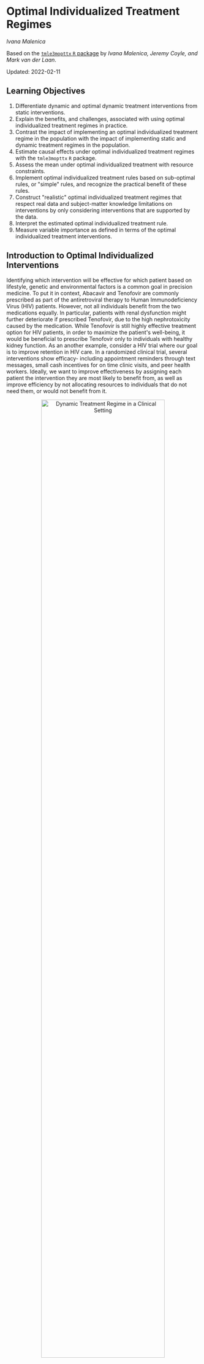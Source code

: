# Optimal Individualized Treatment Regimes

_Ivana Malenica_

Based on the [`tmle3mopttx` `R` package](https://github.com/tlverse/tmle3mopttx)
by _Ivana Malenica, Jeremy Coyle, and Mark van der Laan_.

Updated: 2022-02-11

## Learning Objectives

1. Differentiate dynamic and optimal dynamic treatment interventions from static
   interventions.
2. Explain the benefits, and challenges, associated with using optimal
   individualized treatment regimes in practice.
3. Contrast the impact of implementing an optimal individualized treatment
   regime in the population with the impact of implementing static and dynamic
   treatment regimes in the population.
4. Estimate causal effects under optimal individualized treatment regimes with
   the `tmle3mopttx` `R` package.
5. Assess the mean under optimal individualized treatment with resource
   constraints.
6. Implement optimal individualized treatment rules based on sub-optimal
   rules, or "simple" rules, and recognize the practical benefit of these rules.
7. Construct "realistic" optimal individualized treatment regimes that respect
   real data and subject-matter knowledge limitations on interventions by
   only considering interventions that are supported by the data.
8. Interpret the estimated optimal individualized treatment rule.
9. Measure variable importance as defined in terms of the optimal individualized
   treatment interventions.

## Introduction to Optimal Individualized Interventions

Identifying which intervention will be effective for which patient based on
lifestyle, genetic and environmental factors is a common goal in precision
medicine. To put it in context, Abacavir and Tenofovir are commonly prescribed
as part of the antiretroviral therapy to Human Immunodeficiency Virus (HIV)
patients. However, not all individuals benefit from the two medications equally.
In particular, patients with renal dysfunction might further deteriorate if
prescribed Tenofovir, due to the high nephrotoxicity caused by the medication.
While Tenofovir is still highly effective treatment option for HIV patients, in
order to maximize the patient's well-being, it would be beneficial to prescribe
Tenofovir only to individuals with healthy kidney function. As an another example, 
consider a HIV trial where our goal is to improve retention in HIV care.
In a randomized clinical trial, several interventions show efficacy- including 
appointment reminders through text messages, small cash incentives for on time 
clinic visits, and peer health workers. Ideally, we want to improve effectiveness 
by assigning each patient the intervention they are most likely to benefit from, 
as well as improve efficiency by not allocating resources to individuals that do not need
them, or would not benefit from it.

<div class="figure" style="text-align: center">
<img src="img/png/DynamicA_Illustration.png" alt="Dynamic Treatment Regime in a Clinical Setting" width="80%" />
<p class="caption">(\#fig:unnamed-chunk-1)Dynamic Treatment Regime in a Clinical Setting</p>
</div>

One opts to administer the intervention to individuals who will profit from it,
instead of assigning treatment on a population level. But how do we know which
intervention works for which patient? This aim motivates a different type of
intervention, as opposed to the static exposures we described in previous chapters. 
In particular, in this chapter we learn about dynamic or "individualized"
interventions that tailor the treatment decision based on the collected
covariates. Formally, dynamic treatments represent interventions that at each
treatment-decision stage are allowed to respond to the currently available
treatment and covariate history. A dynamic treatment rule can be thought of as
a rule where the input is the available set of collected covariates, and the 
output is an individualized treatment for each patient 
[@bembom2007realistic, @robins1986, @moodie2013].

In the statistics community such a treatment strategy is termed an
__individualized treatment regime__ (ITR), also known as the optimal
dynamic treatment rule, optimal treatment regime, optimal strategy, 
and optimal policy [@murphy2003, @robins2004]. The (counterfactual) 
population mean outcome under an ITR is the value of the ITR [@murphy2003, @robins2004].
Even more, suppose one wishes to maximize the population mean of an
outcome, where for each individual we have access to some set of measured
covariates. This means, for example, that we can learn for which individual
characteristics assigning treatment increases the probability of a beneficial
outcome. An ITR with the maximal value is referred to as an
optimal ITR or the __optimal individualized treatment__. Consequently, the value
of an optimal ITR is termed the optimal value, or the 
__mean under the optimal individualized treatment__.

The problem of estimating the optimal individualized treatment has received much
attention in the statistics literature over the years, especially with the
advancement of precision medicine; see @murphy2003, @robins2004, @laber2012,
@kosorok2012, @moodie2013 and @robins2014 to name a few. However, much of the
early work depends on parametric assumptions. As such, even in a randomized
trial, the statistical inference for the optimal individualized treatment relies
on assumptions that are generally believed to be false, and can lead to biased
results.

In this chapter, we consider estimation of the mean outcome under the optimal
individualized treatment where the candidate rules are restricted to depend only
on user-supplied subset of the baseline covariates. The estimation problem is
addressed in a statistical model for the data distribution that is
nonparametric, and at most places restrictions on the probability of a patient
receiving treatment given covariates (as in a randomized trial). As such, we
don't need to make any assumptions about the relationship of the outcome with
the treatment and covariates, or the relationship between the treatment and
covariates. Further, we provide a Targeted Maximum Likelihood Estimator for the
mean under the optimal individualized treatment that allows us to generate valid
inference for our parameter, without having any parametric assumptions. 

In the following, we provide a brief overview of the methodology with a focus on
building intuition for the target parameter and its importance --- aided with simulations, 
data examples and software demonstrations. For more information on the technical aspects
of the algorithm, further practical advice and overview, the interested reader is invited to 
additionally consult @vanderLaanLuedtke15, @luedtke2016super, @montoya2021optimal and 
@montoya2021performance. 

---

## Data Structure and Notation

Suppose we observe $n$ independent and identically distributed observations of
the form $O=(W,A,Y) \sim P_0$. We denote $A$ as categorical treatment, and $Y$
as the final outcome. In particular, we define $A \in \mathcal{A}$ where
$\mathcal{A} \equiv \{a_1, \cdots, a_{n_A} \}$ and $n_A = |\mathcal{A}|$, with
$n_A$ denoting the number of categories (possibly only two, for a binary setup).
Note that we treat $W$ as vector-valued, representing all of our collected
baseline covariates. Therefore, for a single random individual $i$, we have that
their observed data is $O_i$: with corresponding baseline covariates $W_i$,
treatment $A_i$, and final outcome $Y_i$. Let $O^n = \{O_i\}_{i=1}^n$ denote
$n$ observed samples. Then, we say that $O^n \sim P_0$, or that all
data was drawn from some true probability distribution $P_0$. Let $\mathcal{M}$
denote a statistical model for the probability distribution of the data that is
nonparametric, beyond possible knowledge of the treatment mechanism. In words, this 
means that we make no assumptions on the relationship between variables, but might 
be able to say something about the relationship of $A$ and $W$, as is the case in 
a randomized trial. In general, the more we know, or are willing to assume about the
experiment that produces the data, the smaller the model. The true data generating 
distribution $P_0$ is part of the statistical model $\mathcal{M}$, and we write 
$P_0 \in \mathcal{M}$. As in previous chapters, we denote $P_n$ as the empirical distribution
which gives each observation weight $1/n$.

We use the structural equation model (SEM) in order to define
the process that gives rise to the observed (endogenous) and not observed
(exogenous) variables, as described by @pearl2009causality. In particular, we
denote $U=(U_W,U_A,U_Y)$ as the exogenous random variables, drawn from $U \sim P_U$.
The endogenous variables, written as $O=(W,A,Y)$, correspond to the observed data.
We can define the relationships between variables with the following structural equations:
\begin{align}
  W &= f_W(U_W) \\ A &= f_A(W, U_A) \\ Y &= f_Y(A, W, U_Y),
  (\#eq:npsem-mopttx)
\end{align}
where the collection $f=(f_W,f_A,f_Y)$ denotes unspecified functions, beyond possible 
knowledge of the treatment mechanism function, $f_A$. Note that
in the case of a randomized trial, we can write the above NPSEM as
\begin{align}
  W &= f_W(U_W) \\ A &= U_A \\ Y &= f_Y(A, W, U_Y),
  (\#eq:npsem-rt-mopttx)
\end{align}
where $U_A$ has a known distribution and $U_A$ is independent of $U_W$. We will discuss
this more in later sections on identifiability.

The likelihood of the data admits a factorization, implied by the time ordering
of $O$. We denote the true density of $O$ as $p_0$, corresponding to the
distribution $P_0$ and dominating measure $\mu$.
\begin{equation}
  p_0(O) = p_{Y,0}(Y \mid A,W) p_{A,0}(A \mid W) p_{W,0}(W) =
    q_{Y,0}(Y \mid A,W) g_{A,0}(A \mid W) q_{W,0}(W),
  (\#eq:likelihood-factorization-mopttx)
\end{equation}
where $p_{Y,0}(Y|A,W)$ is the conditional density of $Y$ given $(A, W)$ with
respect to some dominating measure $\mu_Y$, $p_{A,0}$ is the conditional density
of $A$ given $W$ with respect to a counting measure $\mu_A$, and $p_{W,0}$ is
the density of $W$ with respect to dominating measure $\mu_W$. In order to 
match relevant Targeted Learning literature, we also 
write $P_{Y,0}(Y \mid A, W) = Q_{Y,0}(Y \mid A,W)$, $P_{A,0}(A \mid W) = g_0(A \mid W)$ 
and $P_{W,0}(W)=Q_{W,0}(W)$ as the corresponding conditional
distribution of $Y$ given $(A,W)$, treatment mechanism $A$ given $W$, and
distribution of baseline covariates. For notational simplicity, we additionally define
$\bar{Q}_{Y,0}(A,W) \equiv \E_0[Y \mid A,W]$ as the conditional expectation of
$Y$ given $(A,W)$.

Lastly, we define $V$ as a subset of the baseline covariates the optimal
individualized rule depends on, where $V \in W$.  Note that $V$ could be all of
$W$, or an empty set, depending on the subject matter knowledge. In particular,
a researcher might want to consider known effect modifiers available at the time
of treatment decision as possible $V$ covariates, or consider dynamic treatment 
rules based on measurments that can be easily obtained in a clinical setting.
Defining $V$ as a more restrictive set of baseline covariates allows us to consider 
possibly sub-optimal rules that are easier to estimate, and thereby allows for 
statistical inference for the counterfactual mean outcome under the sub-optimal rule; 
we will elaborate on this in later sections.

## Defining the Causal Effect of an Optimal Individualized Intervention

Consider dynamic treatment rules, denoted as $d$, in the set of all possible rules
$\mathcal{D}$. Then, in a point treatment setting, $d$ is a deterministic function 
that takes as input $V$ and outputs a treatment decision where 
$V \rightarrow d(V) \in \{a_1, \cdots, a_{n_A} \}$. We will use dynamic treatment rules, 
and the corresponding treatment decision, to describe an intervention on the 
treatment mechanism and the corresponding outcome under a dynamic treatment rule.

As mentioned in the previous section, causal effects are defined in terms of
hypothetical interventions on the SEM \@ref(eq:npsem-mopttx). For a given 
rule $d$, our modified system then takes the following form:
\begin{align}
  W &= f_W(U_W) \\ A &= d(V) \\ Y_{d(V)} &= f_Y(d(V), W, U_Y),
  (\#eq:npsem-causal-mopttx)
\end{align}
where the dynamic treatment regime may be viewed as an intervention in which $A$
is set equal to a value based on a hypothetical regime $d(V)$. The couterfactual outcome 
$Y_{d(V)}$ denotes the outcome for a patient had their treatment been assigned using the 
dynamic rule $d(V)$, possibly contrary to the fact. Similarly, the counterfactual 
outcomes had all patients been assigned treatment ($A=1$), or given control ($A=0$), are 
written as $Y_1$ and $Y_0$. Finally, we denote the distribution of the counterfactual outcomes 
as $P_{U,X}$, implied by the distribution of exogenous variables $U$ and structural 
equations $f$. The set of all possible counterfactual distributions are encompased
by the causal model $\mathcal{M}^F$, where $P_{U,X} \in \mathcal{M}^F$. 

The goal of any causal analysis motivated by such dynamic interventions is to
estimate a parameter defined as the counterfactual mean of the outcome with
respect to the modified intervention distribution. That is, subject's outcome if, 
possibly contrary to the fact, the subject received treatment that would have been 
assigned by rule $d(V)$. Equivalently, we ask the following causal question: 
"What is the expected outcome had every subject received treatment according to the 
(optimal) individualized treatment?" In order to estimate the optimal individualized
treatment, we set the following optimization problem:

$$d_{opt}(V) \equiv \text{argmax}_{d(V) \in \mathcal{D}}
\E_{P_{U,X}}[Y_{d(V)}], $$
where the optimal individualized rule is the rule with the maximal value. We note that, in case 
the problem at hand requires minimizing the mean of an outcome, our optimal individualized 
rule will be the rule with the minimal value instead. 

With that in mind, we can consider different 
treatment rules, all in the set $\mathcal{D}$:

1. The true rule, $d_{0,\text{opt}}$, and the corresponding causal parameter
   $\E_{U,X}[Y_{d_{0,\text{opt}}(V)}]$ denoting the expected outcome under the
   true optimal treatment rule $d_{0,\text{opt}}(V)$.

2. The estimated rule, $d_{n,\text{opt}}$, and the corresponding causal parameter
   $\E_{U,X}[Y_{d_{n,\text{opt}}(V)}]$ denoting the expected outcome under the
   estimated optimal treatment rule $d_{n,\text{opt}}(V)$.

In this chapter, we will focus on the value under the estimated optimal rule $d_{n,\text{opt}}$, 
a __data-adaptive parameter__. Note that its true value depends on the sample! Finally, 
our causal target parameter of interest is the expected outcome under
the estimated optimal individualized rule:

$$\Psi_{d_{n, \text{opt}}(V)}(P_{U,X}) \coloneqq \E_{P_{U,X}}[Y_{d_{n,
\text{opt}}(V)}].$$

### Identification and Statistical Estimand

The optimal individualized rule, as well as the value of an optimal
individualized rule, are causal parameters based on the unobserved
counterfactuals. In order for the causal quantities to be estimated from the
observed data, they need to be identified with statistical parameters. This step
of the roadmap requires we make a few assumptions:

1. _Strong ignorability_: $A \indep  Y^{d_{n, \text{opt}}(v)} \mid W$, for all $a \in
   \mathcal{A}$.
2. _Positivity (or overlap)_: $P_0(\min_{a \in \mathcal{A}} g_0(a \mid W) > 0)
   = 1$

Under the above assumptions, we can identify the causal target parameter 
with observed data using the G-computation formula. The value of an individualized 
rule can now be expressed as

$$\E_0[Y_{d_{n, \text{opt}}(V)}] = \E_{0,W}[\bar{Q}_{Y,0}(A=d_{n, \text{opt}}(V),W)],$$

which, under assumptions, is interpreted as the mean outcome if
(possibly contrary to fact), treatment was assigned according to the optimal rule.
Finally, the statistical counterpart to the causal parameter of interest is
defined as

$$\psi_0 = \E_{0,W}[\bar{Q}_{Y,0}(A=d_{n,\text{opt}}(V),W)].$$

Inference for the optimal value has been shown to be difficult at exceptional
laws, defined as probability distributions for which there is a positive
probability on a set of $W$ values for which conditional expectation of $Y$
given $A$ and $W$ is constant in $a$ - so all treatments are equally 
benefitial. Inference is similarly difficult in finite samples if
the treatment effect is very small in all strata, even though valid asymptotic
estimators exist in this setting. With that in mind, we address the estimation
problem under the assumption of non-exceptional laws in effect.

Many methods for learning the optimal rule from data have been developed
[@murphy2003; @robins2004; @laber2012; @kosorok2012; @moodie2013]. In this
chapter, we focus on the methods discussed in @luedtke2016super and
@vanderLaanLuedtke15. Note however, that `tmle3mopttx` also supports the widely
used Q-learning approach, where the optimal individualized rule is based on the
initial estimate of $\bar{Q}_{Y,0}(A,W)$ [@Sutton1998].

We follow the methodology outlined in @luedtke2016super and
@vanderLaanLuedtke15, where we learn the optimal ITR using Super Learner
[@vdl2007super], and estimate its value with cross-validated Targeted Minimum
Loss-based Estimation (CV-TMLE) [@cvtmle2010]. In great generality, we first
need to estimate the true individual treatment regime, $d_0(V)$, which
corresponds to dynamic treatment rule that takes a subset of covariates
$V$ and assigns treatment to each individual based on their observed
covariates $v$. With the estimate of the true optimal ITR in hand, we can
estimate its corresponding value.

### Binary treatment

How do we estimate the optimal individualized treatment regime? In the case of a
binary treatment, a key quantity for optimal ITR is the __blip function__. One can
show that any optimal ITR assigns treatment to individuals falling in strata in
which the stratum specific average treatment effect, the blip, is
positive and does not assign treatment to individuals for which this quantity is
negative. Therefore for a binary treatment, under causal assumptions, we define
the blip function as:
$$\bar{Q}_0(V) \equiv \E_0[Y_1-Y_0 \mid V] \equiv \E_0[\bar{Q}_{Y,0}(1,W) -
\bar{Q}_{Y,0}(0,W) \mid V],$$
or the average treatment effect within a stratum of $V$. The note that the
optimal individualized rule can now be derived as $d_{n,\text{opt}}(V) =
\mathbb{I}(\bar{Q}_{n}(V) > 0)$.

The package `tmle3mopttx` relies on using the Super Learner to estimate the blip
function. With that in mind, the loss function utilized for learning the optimal 
individualized rule corresponds to conditional mean type losses. It is however worth 
mentioning that @luedtke2016super present three different approaches for learning the optimal
rule. Namely, they focus on:

1. Super Learner of the blip function using the squared error loss,

2. Super Learner of $d_0$ using the weighted classification loss function,

3. Super Learner of $d_0$ that uses a library of candidate estimators that are
implied by estimators of the blip as well as estimators that directly go for
$d_0$ through weighted classification.

A benefit of relying on the blip function, as implemented in `tmle3mopttx`, is that
one can look at the distribution of the predicted outcomes of the blip for a given 
sample. Having an estimate of the blip allows one to identify patients in the sample 
who benefit the most (or the least) from treatment. Additionally, blip-based approach
allows for straight-forward extension to the categorical treatment, interpretable rules, 
and OIT under resource constrains, where only a percent of the population can receive 
treatment [@luedtke2016resource].

Relying on the Targeted Maximum Likelihood (TML) estimator and the Super Learner
estimate of the blip function, we follow the below steps in order to obtain
value of the ITR:

1. Estimate $\bar{Q}_{Y,0}(A,W)$ and $g_0(A \mid W)$ using `sl3`. We denote such
   estimates as $\bar{Q}_{Y,n}(A,W)$ and $g_n(A \mid W)$.
2. Apply the doubly robust Augmented-Inverse Probability Weighted (A-IPW)
   transform to our outcome (double-robust pseudo-outcome), where we define:
   $$D_{\bar{Q}_Y,g,a}(O) \equiv \frac{\mathbb{I}(A=a)}{g(A \mid W)} (Y -
   \bar{Q}_Y(A,W)) + \bar{Q}_Y(A=a,W).$$

Note that under the randomization and positivity assumptions we have that
$\E[D_{\bar{Q}_Y,g,a}(O) \mid V] = \E[Y_a \mid V]$. We emphasize the double
robust nature of the A-IPW transform --- consistency of $\E[Y_a \mid V]$ will depend
on correct estimation of either $\bar{Q}_{Y,0}(A,W)$ or $g_0(A \mid W)$. As
such, in a randomized trial, we are guaranteed a consistent estimate of $\E[Y_a \mid V]$ 
even if we get $\bar{Q}_{Y,0}(A,W)$ wrong! An alternative to the double-robust pseudo-outcome
just presented would be single stage Q-learning, where an estimate $\bar{Q}_{Y,0}(A,W)$ 
is used to predict at $\bar{Q}_{Y,n}(A=1,W)$ and $\bar{Q}_{Y,n}(A=0,W)$. This provides
an estimate of the blip function, $\bar{Q}_{Y,n}(A=1,W) - \bar{Q}_{Y,n}(A=0,W)$, but
relies on doing a good job on estimating $\bar{Q}_{Y,0}(A,W)$. 

Using the double-robust pseudo-outcome, we can define the following contrast:
$$D_{\bar{Q}_Y,g}(O) = D_{\bar{Q}_Y, g, a=1}(O) - D_{\bar{Q}_Y, g, a=0}(O).$$


We estimate the blip function, $\bar{Q}_{0,a}(V)$, by regressing
$D_{\bar{Q}_Y,g}(O)$ on $V$ using the specified `sl3` library of learners and an
appropriate loss function. Finally, we are ready for the final steps. 

3. Our estimated rule corresponds to $\text{argmax}_{a \in \mathcal{A}}
   \bar{Q}_{0,a}(V)$.
   
4. We obtain inference for the mean outcome under the estimated optimal rule
   using CV-TMLE.

### Categorical treatment

In line with the approach considered for binary treatment, we extend the blip
function to allow for categorical treatment. We denote such blip function
extensions as _pseudo-blips_, which are our new estimation targets in a
categorical setting. We define pseudo-blips as vector-valued entities where the
output for a given $V$ is a vector of length equal to the number of treatment
categories, $n_A$. As such, we define it as:
$$\bar{Q}_0^{pblip}(V) = \{\bar{Q}_{0,a}^{pblip}(V): a \in \mathcal{A} \}$$

We implement three different pseudo-blips in `tmle3mopttx`.

1. _Blip1_ corresponds to choosing a reference category of treatment, and
   defining the blip for all other categories relative to the specified
   reference. Hence we have that:
   $$\bar{Q}_{0,a}^{pblip-ref}(V) \equiv \E_0[Y_a-Y_0 \mid V]$$ where $Y_0$ is
   the specified reference category with $A=0$. Note that, for the case of
   binary treatment, this strategy reduces to the approach described for the
   binary setup.

2. _Blip2_ approach corresponds to defining the blip relative to the average of
   all categories. As such, we can define $\bar{Q}_{0,a}^{pblip-avg}(V)$ as:
   $$\bar{Q}_{0,a}^{pblip-avg}(V) \equiv \E_0 [Y_a - \frac{1}{n_A} \sum_{a \in
     \mathcal{A}} Y_a \mid V].$$
   In the case where subject-matter knowledge regarding which reference category
   to use is not available, blip2 might be a viable option.

3. _Blip3_ reflects an extension of Blip2, where the average is now a weighted
   average:
   $$\bar{Q}_{0,a}^{pblip-wavg}(V) \equiv \E_0 [ Y_a - \frac{1}{n_A} \sum_{a \in
     \mathcal{A}} Y_{a} P(A=a \mid V) \mid V ].$$

Just like in the binary case, pseudo-blips are estimated by regressing contrasts
composed using the A-IPW transform on $V$.

### Technical Note: Inference and data-adaptive parameter

In a randomized trial, statistical inference relies on the second-order
difference between the estimate of the optimal individualized treatment and the
optimal individualized treatment itself to be asymptotically negligible. This is
a reasonable condition if we consider rules that depend on a small number of
covariates, or if we are willing to make smoothness assumptions. Alternatively,
we can consider TMLEs and statistical inference for data-adaptive target
parameters defined in terms of an estimate of the optimal individualized
treatment. In particular, instead of trying to estimate the mean under the true
optimal individualized treatment, we aim to estimate the mean under the
estimated optimal individualized treatment. As such, we develop cross-validated
TMLE approach that provides asymptotic inference under minimal conditions for
the mean under the estimate of the optimal individualized treatment. In
particular, considering the data adaptive parameter allows us to avoid
consistency and rate condition for the fitted optimal rule, as required for
asymptotic linearity of the TMLE of the mean under the actual, true optimal
rule. Practically, the estimated (data-adaptive) rule should be preferred, as
this possibly sub-optimal rule is the one implemented in the population.

### Technical Note: Why CV-TMLE?

As discussed in @vanderLaanLuedtke15, CV-TMLE is necessary as the
non-cross-validated TMLE is biased upward for the mean outcome under the rule,
and therefore overly optimistic. More generally however, using CV-TMLE allows us
more freedom in estimation and therefore greater data adaptivity, without
sacrificing inference.

## Interpreting the Causal Effect of an Optimal Individualized Intervention

In summary, the mean outcome under the optimal individualized treatment is a
counterfactual quantity of interest representing what the mean outcome would
have been if everybody, contrary to the fact, received treatment that optimized
their outcome. The optimal individualized treatment regime is a rule that
optimizes the mean outcome under the dynamic treatment, where the candidate
rules are restricted to only respond to a user-supplied subset of the baseline
covariates. In essence, our target parameter answers the key
aim of precision medicine: allocating the available treatment by tailoring it to
the individual characteristics of the patient, with the goal of optimizing the
final outcome.

## Evaluating the Causal Effect of an OIT with Binary Treatment {#oit-eval-bin}

Finally, we demonstrate how to evaluate the mean outcome under the optimal
individualized treatment using `tmle3mopptx`. To start, let's load the packages
we'll use and set a seed:


```r
library(data.table)
library(sl3)
library(tmle3)
library(tmle3mopttx)
library(devtools)

set.seed(111)
```

### Simulated Data

First, we load the simulated data. We will start with the more general setup
where the treatment is a binary variable; later in the chapter we will consider
another data-generating distribution where $A$ is categorical. In this example,
our data generating distribution is of the following form:
\begin{align*}
  W &\sim \mathcal{N}(\bf{0},I_{3 \times 3})\\
  \P(A=1 \mid W) &= \frac{1}{1+\exp^{(-0.8*W_1)}}\\
  \P(Y=1 \mid A,W) &= 0.5\text{logit}^{-1}[-5I(A=1)(W_1-0.5)+5I(A=0)(W_1-0.5)] +
     0.5\text{logit}^{-1}(W_2W_3)
\end{align*}


```r
data("data_bin")
```

The above composes our observed data structure $O = (W, A, Y)$. Note that the
truth is $\psi=0.578$ for this data generating distribution.

To formally express this fact using the `tlverse` grammar introduced by the
`tmle3` package, we create a single data object and specify the functional
relationships between the nodes in the _directed acyclic graph_ (DAG) via
_structural equation models_ (SEMs), reflected in the node list
that we set up:


```r
# organize data and nodes for tmle3
data <- data_bin
node_list <- list(
  W = c("W1", "W2", "W3"),
  A = "A",
  Y = "Y"
)
```

We now have an observed data structure (`data`) and a specification of the role
that each variable in the dataset plays as the nodes in a DAG.

### Constructing Optimal Stacked Regressions with `sl3`

To easily incorporate ensemble machine learning into the estimation procedure,
we rely on the facilities provided in the [`sl3` R
package](https://tlverse.org/sl3). Using the framework provided by the [`sl3`
package](https://tlverse.org/sl3), the nuisance parameters of the TML estimator
may be fit with ensemble learning, using the cross-validation framework of the
Super Learner algorithm of @vdl2007super. 


```r
# Define sl3 library and metalearners:
lrn_xgboost_50 <- Lrnr_xgboost$new(nrounds = 50)
lrn_xgboost_100 <- Lrnr_xgboost$new(nrounds = 100)
lrn_xgboost_500 <- Lrnr_xgboost$new(nrounds = 500)

lrn_mean <- Lrnr_mean$new()
lrn_glm <- Lrnr_glm_fast$new()
lrn_lasso <- Lrnr_glmnet$new()

## Define the Q learner:
Q_learner <- Lrnr_sl$new(
  learners = list(lrn_lasso, lrn_mean, lrn_glm),
  metalearner = Lrnr_nnls$new()
)

## Define the g learner:
g_learner <- Lrnr_sl$new(
  learners = list(lrn_lasso, lrn_glm),
  metalearner = Lrnr_nnls$new()
)

## Define the B learner:
b_learner <- Lrnr_sl$new(
  learners = list(lrn_lasso,lrn_mean, lrn_glm),
  metalearner = Lrnr_nnls$new()
)
```

As seen above, we generate three different ensemble learners that must be fit,
corresponding to the learners for the outcome regression (Q), propensity score
(g), and the blip function (B). We make the above explicit with respect to
standard notation by bundling the ensemble learners into a list object below:


```r
# specify outcome and treatment regressions and create learner list
learner_list <- list(Y = Q_learner, A = g_learner, B = b_learner)
```

The `learner_list` object above specifies the role that each of the ensemble
learners we've generated is to play in computing initial estimators. Recall that
we need initial estimators of relevant parts of the likelihood in order to
build a TMLE for the parameter of interest. In particular, `learner_list`
makes explicit the fact that our `Y` is used in fitting the outcome regression,
while `A` is used in fitting the treatment mechanism regression, and finally `B`
is used in fitting the blip function.

### Targeted Estimation of the Mean under the Optimal Individualized Interventions Effects

To start, we will initialize a specification for the TMLE of our parameter of
interest simply by calling `tmle3_mopttx_blip_revere`. We specify the argument
`V = c("W1", "W2", "W3")` when initializing the `tmle3_Spec` object in order to
communicate that we're interested in learning a rule dependent on `V`
covariates. Note that we don't have to specify `V` --- this will result in a rule
that is not based on any collected covariates; we will see an example like this 
shortly. We also need to specify the type
of (pseudo) blip we will use in this estimation problem, the list of learners used
to estimate the blip function, whether we want to maximize or minimize the final
outcome, and few other more advanced features including searching for a less
complex rule, realistic interventions and possible resource constraints.


```r
# initialize a tmle specification
tmle_spec <- tmle3_mopttx_blip_revere(
  V = c("W1", "W2", "W3"), type = "blip1",
  learners = learner_list,
  maximize = TRUE, complex = TRUE,
  realistic = FALSE, resource = 1
)
```

As seen above, the `tmle3_mopttx_blip_revere` specification object
(like all `tmle3_Spec` objects) does _not_ store the data for our
specific analysis of interest. Later,
we'll see that passing a data object directly to the `tmle3` wrapper function,
alongside the instantiated `tmle_spec`, will serve to construct a `tmle3_Task`
object internally.

We elaborate more on the initialization specifications. In initializing the
specification for the TMLE of our parameter of interest, we have specified the
set of covariates the rule depends on (`V`), the type of (pseudo) blip to use
(`type`), and the learners used for estimating the relevant parts of the
likelihood and the blip function. In addition, we need to specify whether we
want to maximize the mean outcome under the rule (`maximize`), and whether we
want to estimate the rule under all the covariates $V$ provided by the user
(`complex`). If `FALSE`, `tmle3mopttx` will instead consider all the possible
rules under a smaller set of covariates including the static rules, and optimize
the mean outcome over all the subsets of $V$. As such, while the user might have
provided a full set of collected covariates as input for $V$, it is possible
that the true rule only depends on a subset of the set provided by the user. In
that case, our returned mean under the optimal individualized rule will be based
on the smaller subset. In addition, we provide an option to search for realistic
optimal individualized interventions via the `realistic` specification. If
`TRUE`, only treatments supported by the data will be considered, therefore
alleviating concerns regarding practical positivity issues. Finally, we can incorporate
source constrains by setting `resource` argument to less than 1. We explore all the
important extensions of `tmle3mopttx` in later sections.


```r
# fit the TML estimator
fit <- tmle3(tmle_spec, data, node_list, learner_list)
fit
A tmle3_Fit that took 1 step(s)
   type         param init_est tmle_est      se   lower   upper psi_transformed
1:  TSM E[Y_{A=NULL}]  0.35553  0.55371 0.02598 0.50279 0.60463         0.55371
   lower_transformed upper_transformed
1:           0.50279           0.60463
```

By studying the output generated, we can see that the confidence interval covers the
true parameter, as expected. 

#### Resource constraint

We can restrict the number of individuals that get the treatment by only
treating $k$ percent of samples. With that, only patients with the biggest benefit (according
to the estimated blip) receive treatment. In order to impose a 
resource constraint, we only have to specify the percent of individuals that can
get treatment. For example, if `resource=1`, all
individuals with blip higher than zero will get treatment; if `resource=0`,
noone will be treated. 


```r
# initialize a tmle specification
tmle_spec_resource <- tmle3_mopttx_blip_revere(
  V = c("W1", "W2", "W3"), type = "blip1",
  learners = learner_list,
  maximize = TRUE, complex = TRUE,
  realistic = FALSE, resource = 0.90
)
```


```r
# fit the TML estimator
fit_resource <- tmle3(tmle_spec_resource, data, node_list, learner_list)
fit_resource
A tmle3_Fit that took 1 step(s)
   type         param init_est tmle_est      se   lower  upper psi_transformed
1:  TSM E[Y_{A=NULL}]  0.34304  0.55841 0.02612 0.50721 0.6096         0.55841
   lower_transformed upper_transformed
1:           0.50721            0.6096
```

We can compare the number of individuals that got treatment with and without the 
resource constraint:


```r
# Number of individuals getting treatment (no resource constraint):
table(tmle_spec$return_rule)

  0   1 
275 725 

# Number of individuals getting treatment (resource constraint):
table(tmle_spec_resource$return_rule)

  0   1 
351 649 
```

#### Empty V

Below we the show an example where $V$ is not specified, under the 
resource constraint. 


```r
# initialize a tmle specification
tmle_spec_V_empty <- tmle3_mopttx_blip_revere(
  type = "blip1",
  learners = learner_list,
  maximize = TRUE, complex = TRUE,
  realistic = FALSE, resource = 0.90
)
```


```r
# fit the TML estimator
fit_V_empty <- tmle3(tmle_spec_V_empty, data, node_list, learner_list)
fit_V_empty
A tmle3_Fit that took 1 step(s)
   type         param init_est tmle_est       se   lower   upper
1:  TSM E[Y_{A=NULL}]  0.31575  0.51694 0.013528 0.49043 0.54346
   psi_transformed lower_transformed upper_transformed
1:         0.51694           0.49043           0.54346
```

## Evaluating the Causal Effect of an optimal ITR with Categorical Treatment {#oit-eval-cat}

In this section, we consider how to evaluate the mean outcome under the optimal
individualized treatment when $A$ has more than two categories. While the
procedure is analogous to the previously described binary treatment, we now need
to pay attention to the type of blip we define in the estimation stage, as well
as how we construct our learners.

### Simulated Data

First, we load the simulated data. Our data generating distribution is
of the following form:
\begin{align*}
  W &\sim \mathcal{N}(\bf{0},I_{4 \times 4})\\
  \P(A=a \mid W) &= \frac{1}{1+\exp^{(-0.8*W_1)}}\\
  \P(Y=1 \mid A,W) = 0.5\text{logit}^{-1}[15I(A=1)(W_1-0.5) - \\
    3I(A=2)(2W_1+0.5) + \\
    3I(A=3)(3W_1-0.5)] +\text{logit}^{-1}(W_2W_1) \\
\end{align*}

We can just load the data available as part of the package as follows:


```r
data("data_cat_realistic")
```

The above composes our observed data structure $O = (W, A, Y)$. Note that the
truth is now $\psi_0=0.658$, which is the quantity we aim to estimate.


```r
# organize data and nodes for tmle3
data <- data_cat_realistic
node_list <- list(
  W = c("W1", "W2", "W3", "W4"),
  A = "A",
  Y = "Y"
)
```

We can see the number of observed categories of treatment below:


```r
# organize data and nodes for tmle3
table(data$A)

  1   2   3 
 24 528 448 
```

### Constructing Optimal Stacked Regressions with `sl3`

**QUESTION:** With categorical treatment, what is the dimension of the blip now?
What is the dimension for the current example? How would we go about estimating it?

We will now create new ensemble learners using the
`sl3` learners initialized previously:


```r
# Initialize few of the learners:
lrn_xgboost_50 <- Lrnr_xgboost$new(nrounds = 50)
lrn_xgboost_100 <- Lrnr_xgboost$new(nrounds = 100)
lrn_xgboost_500 <- Lrnr_xgboost$new(nrounds = 500)
lrn_mean <- Lrnr_mean$new()
lrn_glm <- Lrnr_glm_fast$new()

## Define the Q learner, which is just a regular learner:
Q_learner <- Lrnr_sl$new(
  learners = list(lrn_xgboost_100, lrn_mean, lrn_glm),
  metalearner = Lrnr_nnls$new()
)

# Define the g learner, which is a multinomial learner:
# specify the appropriate loss of the multinomial learner:
mn_metalearner <- make_learner(Lrnr_solnp,
  loss_function = loss_loglik_multinomial,
  learner_function = metalearner_linear_multinomial
)
g_learner <- make_learner(Lrnr_sl, list(lrn_xgboost_100, lrn_xgboost_500, lrn_mean), mn_metalearner)

# Define the Blip learner, which is a multivariate learner:
learners <- list(lrn_xgboost_50, lrn_xgboost_100, lrn_xgboost_500, lrn_mean, lrn_glm)
b_learner <- create_mv_learners(learners = learners)
```

As seen above, we generate three different ensemble learners that must be fit,
corresponding to the learners for the outcome regression, propensity score, and
the blip function. Note that we need to estimate $g_0(A \mid W)$ for a
categorical $A$ --- therefore, we use the multinomial Super Learner option
available within the `sl3` package with learners that can address multi-class
classification problems. In order to see which learners can be used to estimate
$g_0(A \mid W)$ in `sl3`, we run the following:


```r
# See which learners support multi-class classification:
sl3_list_learners(c("categorical"))
 [1] "Lrnr_bound"                "Lrnr_caret"               
 [3] "Lrnr_cv_selector"          "Lrnr_glmnet"              
 [5] "Lrnr_grf"                  "Lrnr_gru_keras"           
 [7] "Lrnr_h2o_glm"              "Lrnr_h2o_grid"            
 [9] "Lrnr_independent_binomial" "Lrnr_lightgbm"            
[11] "Lrnr_lstm_keras"           "Lrnr_mean"                
[13] "Lrnr_multivariate"         "Lrnr_nnet"                
[15] "Lrnr_optim"                "Lrnr_polspline"           
[17] "Lrnr_pooled_hazards"       "Lrnr_randomForest"        
[19] "Lrnr_ranger"               "Lrnr_rpart"               
[21] "Lrnr_screener_correlation" "Lrnr_solnp"               
[23] "Lrnr_svm"                  "Lrnr_xgboost"             
```

Since the corresponding blip will be vector valued, we will have a
column for each additional level of treatment. As such, we need to create
multivariate learners with the helper function `create_mv_learners` that takes a
list of initialized learners as input.

We make the above explicit with respect to the standard notation by bundling the
ensemble learners into a list object below:


```r
# specify outcome and treatment regressions and create learner list
learner_list <- list(Y = Q_learner, A = g_learner, B = b_learner)
```

### Targeted Estimation of the Mean under the Optimal Individualized Interventions Effects {#oit-eval-cat-v1}


```r
# initialize a tmle specification
tmle_spec_cat <- tmle3_mopttx_blip_revere(
  V = c("W1", "W2", "W3", "W4"), type = "blip2",
  learners = learner_list, maximize = TRUE, complex = TRUE,
  realistic = FALSE
)
```


```r
# fit the TML estimator
fit_cat <- tmle3(tmle_spec_cat, data, node_list, learner_list)
fit_cat
A tmle3_Fit that took 1 step(s)
   type         param init_est tmle_est       se   lower   upper
1:  TSM E[Y_{A=NULL}]  0.53783  0.62117 0.065863 0.49208 0.75025
   psi_transformed lower_transformed upper_transformed
1:         0.62117           0.49208           0.75025

# How many individuals got assigned each treatment?
table(tmle_spec_cat$return_rule)

  1   2   3 
250 432 318 
```

We can see that the confidence interval covers the truth.

**NOTICE the distribution of the assigned treatment! We will need this shortly.**

## Extensions to Causal Effect of an OIT

In this section, we consider two extensions to the procedure described for
estimating the value of the OIT. First one considers a setting where the user
might be interested in a grid of possible sub-optimal rules, corresponding to
potentially limited knowledge of potential effect modifiers. The second
extension concerns implementation of a realistic optimal individual
interventions where certain regimes might be preferred, but due to practical or
global positivity restraints, are not realistic to implement.

### Simpler Rules {#oit-eval-cat-v2}

In order to not only consider the most ambitious fully $V$-optimal rule, we
define $S$-optimal rules as the optimal rule that considers all possible subsets
of $V$ covariates, with card($S$) $\leq$ card($V$) and $\emptyset \in S$. In 
particular, this allows us to define a Super Learner for $d_0$ that includes
a range of estimators from very simple (e.g., statis rules) to more complex 
(e.g. full $V$), and let the discrete Super Learner select a simple rule when 
appropriate. This allows us to consider sub-optimal rules that are easier to estimate and
potentially provide more realistic rules. Within the `tmle3mopttx` paradigm, we just need 
to change the `complex` parameter to `FALSE`:


```r
# initialize a tmle specification
tmle_spec_cat_simple <- tmle3_mopttx_blip_revere(
  V = c("W4", "W3", "W2", "W1"), type = "blip2",
  learners = learner_list,
  maximize = TRUE, complex = FALSE, realistic = FALSE
)
```


```r
# fit the TML estimator
fit_cat_simple <- tmle3(tmle_spec_cat_simple, data, node_list, learner_list)
fit_cat_simple
A tmle3_Fit that took 1 step(s)
   type          param init_est tmle_est       se   lower   upper
1:  TSM E[Y_{d(V=W1)}]  0.54336  0.61838 0.060848 0.49912 0.73764
   psi_transformed lower_transformed upper_transformed
1:         0.61838           0.49912           0.73764
```

Even though we  specified all baseline covariates as the basis
for rule estimation, a simpler rule is sufficient to maximize the mean outcome.

**QUESTION:** How does the set of covariates picked by `tmle3mopttx`
   compare to the baseline covariates the true rule depends on?

### Realistic Optimal Individual Regimes {#oit-eval-cat-v3}

In addition to considering less complex rules, `tmle3mopttx` also provides an
option to estimate the mean under the realistic, or implementable, optimal
individualized treatment. It is often the case that assigning particular regime
might have the ability to fully maximize (or minimize) the desired outcome, but
due to global or practical positivity constrains, such treatment can never be
implemented in real life (or is highly unlikely). As such, specifying
`realistic` to `TRUE`, we consider possibly suboptimal treatments that optimize
the outcome in question while being supported by the data.


```r
# initialize a tmle specification
tmle_spec_cat_realistic <- tmle3_mopttx_blip_revere(
  V = c("W4", "W3", "W2", "W1"), type = "blip2",
  learners = learner_list,
  maximize = TRUE, complex = TRUE, realistic = TRUE
)
```


```r
# fit the TML estimator
fit_cat_realistic <- tmle3(tmle_spec_cat_realistic, data, node_list, learner_list)
fit_cat_realistic
A tmle3_Fit that took 1 step(s)
   type         param init_est tmle_est      se   lower   upper psi_transformed
1:  TSM E[Y_{A=NULL}]  0.54035  0.65821 0.02135 0.61636 0.70005         0.65821
   lower_transformed upper_transformed
1:           0.61636           0.70005

# How many individuals got assigned each treatment?
table(tmle_spec_cat_realistic$return_rule)

  2   3 
506 494 
```

**QUESTION:** Referring back to the data-generating distribution, why do you
think the distribution of allocated treatment changed from the distribution 
we had under the "non-realistic"" rule?

### Missingness and `tmle3mopttx`

In this section, we present how to use the `tmle3mopttx` package when the data is subject 
to missingness in $Y$. Let's start by add some missingness to our outcome, first.


```r
data_missing <- data_cat_realistic

#Add some random missingless:
rr <- sample(nrow(data_missing), 100, replace = FALSE)
data_missing[rr,"Y"]<-NA

summary(data_missing$Y)
   Min. 1st Qu.  Median    Mean 3rd Qu.    Max.    NA's 
  0.000   0.000   0.000   0.464   1.000   1.000     100 
```

To start, we must first add to our library --- we now also need to estimate the 
missigness process as well. 


```r
delta_learner <- Lrnr_sl$new(
  learners = list(lrn_mean, lrn_glm),
  metalearner = Lrnr_nnls$new()
)

# specify outcome and treatment regressions and create learner list
learner_list <- list(Y = Q_learner, A = g_learner, B = b_learner, delta_Y=delta_learner)
```

The `learner_list` object above specifies the role that each of the ensemble
learners we've generated is to play in computing the initial estimators needed
for building the TMLE for the parameter of interest. In particular, it makes
explicit the fact that `Y` is used in fitting the outcome regression
while `A` is used in fitting our treatment mechanism regression, 
`B` for fitting the blip function, and `delta_Y` fits the missing outcome process.

Now, with the additional estimation step associated with missingness added, we can 
proceed as usual. 


```r
# initialize a tmle specification
tmle_spec_cat_miss <- tmle3_mopttx_blip_revere(
  V = c("W1", "W2", "W3", "W4"), type = "blip2",
  learners = learner_list, maximize = TRUE, complex = TRUE,
  realistic = FALSE
)
```


```r
# fit the TML estimator
fit_cat_miss <- tmle3(tmle_spec_cat_miss, data_missing, node_list, learner_list)
fit_cat_miss
A tmle3_Fit that took 1 step(s)
   type                    param init_est tmle_est       se   lower   upper
1:  TSM E[Y_{A=NULL, delta_Y=1}]  0.53537    0.727 0.061309 0.60683 0.84716
   psi_transformed lower_transformed upper_transformed
1:           0.727           0.60683           0.84716
```

### Q-learning

Alternatively, we could estimate the mean under the optimal individualized
treatment using Q-learning. The optimal rule can be learned through fitting the
likelihood, and consequently estimating the optimal rule under this fit of the
likelihood [@Sutton1998; @murphy2003].

Below we outline how to use `tmle3mopttx` package in order to estimate the mean
under the ITR using Q-learning. As demonstrated in the previous sections, we
first need to initialize a specification for the TMLE of our parameter of
interest. As opposed to the previous section however, we will now use
`tmle3_mopttx_Q` instead of `tmle3_mopttx_blip_revere` in order to indicate that
we want to use Q-learning instead of TMLE.


```r
# initialize a tmle specification
tmle_spec_Q <- tmle3_mopttx_Q(maximize = TRUE)

# Define data:
tmle_task <- tmle_spec_Q$make_tmle_task(data, node_list)

# Define likelihood:
initial_likelihood <- tmle_spec_Q$make_initial_likelihood(
  tmle_task,
  learner_list
)

# Estimate the parameter:
Q_learning(tmle_spec_Q, initial_likelihood, tmle_task)[1]
```

## Variable Importance Analysis with OIT

Suppose one wishes to assess the importance of each observed covariate, in
terms of maximizing (or minimizing) the population mean of an outcome under an
optimal individualized treatment regime. In particular, a covariate that
maximizes (or minimizes) the population mean outcome the most under an optimal
individualized treatment out of all other considered covariates under optimal
assignment might be considered _more important_ for the outcome. To put it in
context, perhaps optimal allocation of treatment 1, denoted $A_1$, results in a
larger mean outcome than optimal allocation of another treatment 2, denoted $A_2$.
Therefore, we would label $A_1$ as having a higher variable importance with
regard to maximizing (or minimizing) the mean outcome under the optimal
individualized treatment.

### Simulated Data

For illustration purpose, we bin baseline covariates corresponding to 
the data-generating distribution [described previously](#oit-eval):


```r
# bin baseline covariates to 3 categories:
data$W1<-ifelse(data$W1<quantile(data$W1)[2],1,ifelse(data$W1<quantile(data$W1)[3],2,3))

node_list <- list(
  W = c("W3", "W4", "W2"),
  A = c("W1", "A"),
  Y = "Y"
)
```

Our node list now includes $W_1$ as treatments as well! Don't worry,
we will still properly adjust for all baseline covariates.

### Variable Importance using Targeted Estimation of the value of the ITR

In the previous sections we have seen how to obtain a contrast between the mean
under the optimal individualized rule and the mean under the observed outcome
for a single covariate --- we are now ready to run the variable importance analysis
for all of our specified covariates. In order to run the variable importance
analysis, we first need to initialize a specification for the TMLE of our
parameter of interest as we have done before. In addition, we need to specify
the data and the corresponding list of nodes, as well as the appropriate
learners for the outcome regression, propensity score, and the blip function.
Finally, we need to specify whether we should adjust for all the other
covariates we are assessing variable importance for. We will adjust for all $W$s
in our analysis, and if `adjust_for_other_A=TRUE`, also for all $A$ covariates
that are not treated as exposure in the variable importance loop.

To start, we will initialize a specification for the TMLE of our parameter of
interest (called a `tmle3_Spec` in the `tlverse` nomenclature) simply by calling
`tmle3_mopttx_vim`. First, we indicate the method used for learning the optimal
individualized treatment by specifying the `method` argument of
`tmle3_mopttx_vim`. If `method="Q"`, then we will be using Q-learning for rule
estimation, and we do not need to specify `V`, `type` and `learners` arguments
in the spec, since they are not important for Q-learning. However, if
`method="SL"`, which corresponds to learning the optimal individualized
treatment using the above outlined methodology, then we need to specify the type
of (pseudo) blip we will use in this estimation problem, whether we want to
maximize or minimize the outcome, complex and realistic rules, resource constraint. 
Finally, for `method="SL"` we also need to communicate that we're interested in learning a
rule dependent on `V` covariates by specifying the `V` argument. For both
`method="Q"` and `method="SL"`, we need to indicate whether we want to maximize
or minimize the mean under the optimal individualized rule. Finally, we also
need to specify whether the final comparison of the mean under the optimal
individualized rule and the mean under the observed outcome should be on the
multiplicative scale (risk ratio) or linear (similar to average treatment
effect).


```r
# initialize a tmle specification
tmle_spec_vim <- tmle3_mopttx_vim(
  V=c("W2"),
  type = "blip2",
  learners = learner_list,
  maximize = FALSE,
  method = "SL",
  complex = TRUE,
  realistic = FALSE
)
```


```r
# fit the TML estimator
vim_results <- tmle3_vim(tmle_spec_vim, data, node_list, learner_list,
  adjust_for_other_A = TRUE
)

print(vim_results)
   type                param    init_est  tmle_est       se      lower
1:  ATE E[Y_{A=NULL}] - E[Y]  0.00066272  0.040712 0.016866  0.0076547
2:  ATE E[Y_{A=NULL}] - E[Y] -0.01042913 -0.039754 0.022095 -0.0830588
       upper psi_transformed lower_transformed upper_transformed  A           W
1: 0.0737684        0.040712         0.0076547         0.0737684  A W3,W4,W2,W1
2: 0.0035505       -0.039754        -0.0830588         0.0035505 W1  W3,W4,W2,A
    Z_stat      p_nz p_nz_corrected
1:  2.4138 0.0078932       0.015786
2: -1.7993 0.0359882       0.035988
```

The final result of `tmle3_vim` with the `tmle3mopttx` spec is an ordered list
of mean outcomes under the optimal individualized treatment for all categorical
covariates in our dataset.

---

## Exercises

### Real World Data and `tmle3mopttx`

Finally, we cement everything we learned so far with a real data application.

As in the previous sections, we will be using the WASH Benefits data,
corresponding to the effect of water quality, sanitation, hand washing, and
nutritional interventions on child development in rural Bangladesh.

The main aim of the cluster-randomized controlled trial was to assess the
impact of six intervention groups, including:

1. control;

2. hand-washing with soap;

3. improved nutrition through counseling and provision of lipid-based nutrient
   supplements;

4. combined water, sanitation, hand-washing, and nutrition;

5. improved sanitation;

6. combined water, sanitation, and hand-washing;

7. chlorinated drinking water.

We aim to estimate the optimal ITR and the corresponding value under the optimal
ITR for the main intervention in WASH Benefits data.

Our outcome of interest is the weight-for-height Z-score, whereas our primary
treatment is the six intervention groups aimed at improving living conditions.

Questions:

1. Define $V$ as mother's education (`momedu`), current living conditions (`floor`),
   and possession of material items including the refrigerator (`asset_refrig`).
   Why do you think we use these covariates as $V$? Do we want to minimize or
   maximize the outcome?  Which (pseudo) blip type should we use?

2. Load the WASH Benefits data, and define the appropriate nodes for treatment
   and outcome.  Use all the rest of the covariates as $W$ except for
   `momheight` for now. Construct an appropriate `sl3` library for $A$, $Y$ and
   $B$.

3. Based on the $V$ defined in the previous question, estimate the mean under
   the ITR for the main randomized intervention used in the WASH Benefits trial
   with weight-for-height Z-score as the outcome. What's the TMLE value of the
   optimal ITR?  How does it change from the initial estimate? Which
   intervention is the most prominent?  Why do you think that is?

4. Using the same formulation as in questions 1 and 2, estimate the realistic
   optimal ITR and the corresponding value of the realistic ITR. Did the results
   change? Which intervention is the most prominent under realistic rules? Why do
   you think that is?

5. Consider simpler rules for the WASH benefits data example. Which covariates does the 
   final rule depend on?

6. Change the treatment to a binary variable (`asset_sewmach`), and estimate the
   value under the ITR in this setting under a $60\%$ resource constraint.  What
   do the results indicate?

7. Change the treatment once again, now to mother's education (`momedu`), and
   estimate the value under the ITR in this setting. What do the results
   indicate? Can we intervene on such a variable?

### Review of Key Concepts

1. What is the difference between dynamic and optimal individualized regimes?

2. What's the intuition behind using different blip types? Why did we switch
   from `blip1` to `blip2` when considering categorical treatment? What are some
   of the advantages of each?

3. Look back at the results generated in the [section on categorical
   treatments](#oit-eval-cat-v1), and compare them to the mean under the optimal
   individualized treatment in the [section on complex categorical
   treatments](#oit-eval-bin-v2). How does the set of covariates picked by `tmle3mopttx`
   compare to the baseline covariates the true rule depends on?

4. Compare the distribution of treatments assigned under the true optimal
   individualized treatment and realistic optimal individualized treatment.
   Referring back to the data-generating distribution, why do you think the
   distribution of allocated treatment changed?

5. Using the same simulation, perform a variable importance analysis using
   Q-learning. How do the results change and why?


### Advanced Topics

1. How can we extend the current approach to include exceptional laws?

2. How can we extend the current approach to continuous interventions?

<!--
## Appendix

### Exercise solutions
-->
